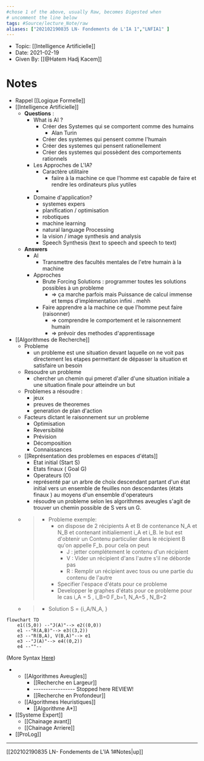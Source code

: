 ```yaml
---
#chose 1 of the above, usually Raw, becomes Digested when
# uncomment the line below
tags: #Source/lecture_Note/raw
aliases: ["202102190835 LN- Fondements de L'IA 1","LNFIA1" ] 
---
```

<!--topic should reference the big themes of a certain lecture, not necessarily the Title of the Course -->
* Topic: [[Intelligence Artificielle]]
* Date: 2021-02-19
* Given By: [[@Hatem Hadj Kacem]]


# Notes 
* Rappel [[Logique Formelle]]
* [[Intelligence Artificielle]]
	* **Questions** : 
		* What is AI ? 
			* Créer des Systemes qui se comportent comme des humains
				* Alan Turin 
			* Créer des systemes qui pensent comme l'humain 
			* Créer des systemes qui pensent rationellement 
			* Créer des systemes qui possèdent des comportements rationnels
		* Les Approches de L'IA?
			* Caractère utilitaire 
				* faiire à la machine ce que l'homme est capable de faire et rendre les ordinateurs plus yutiles
			* 
		* Domaine d'application?
			* systemes expers 
			* planification / optimisation 
			* robotiques 
			* machine learning 
			* natural language Processing 
			* la vision  / image synthesis and analysis
			* Speech Synthesis (text to speech and speech to text)
	* **Answers** 
		* AI 
			* Transmettre des facultés mentales de l'etre humain à la machine
		* Approches
			* Brute Forcing Solutions : programmer toutes les solutions possibles à un probleme 
				* => ça marche parfois mais Puissance de calcul immense et temps d'implémentation infini . mehh 
			* Faire apprendre a la machine ce que l'homme peut faire (raisonner)
				* => comprendre le comportement et le raisonnement humain
				* => prévoir des methodes d'apprentissage
* [[Algorithmes de Recherche]]
	* Probleme
		* un probleme est une situation devant laquelle on ne voit pas directement les etapes permettant de dépasser la situation et satisfaire un besoin
	* Resoudre un probleme 
		* chercher un chemin qui pmeret d'aller d'une situation initiale a une situation finale pour atteindre un but
	* Problemes a résoudre : 
		* jeux 
		* preuves de theoremes 
		* generation de plan d'action 
	* Facteurs dictant le raisonnement sur un probleme 
		* Optimisation 
		* Reversibilité 
		* Prévision 
		* Décomposition 
		* Connaissances
	* [[Représentation des problemes en espaces d'états]]
		* Etat initial (Start S)
		* Etats finaux ( Goal G)
		* Operateurs (O)
		* représenté par un arbre de choix descendant partant d'un état initial vers un ensemble de feuilles non descendantes (états finaux ) au moyens d'un ensemble d'operateurs 
		* résoudre un probleme selon les algorithmes aveugles s'agit de trouver un chemin possible de S vers un G. 
	* >* Probleme exemple:  
		>	*  on dispose de 2 récipients A et B de contenance N_A et N_B et contenant initialiement i_A et i_B. le but est d'obtenir un Contenu particulier dans le récipient B qu'on appelle F_b. pour cela on peut
		>		*  J : jetter complétement le contenu d'un récipient
		>		*  V : Vider un récipient d'ans l'autre s'il ne déborde pas 
		>		*  R : Remplir un récipient avec tous ou une partie du contenu de l'autre 
		>	*  Specifier l'espace d'états pour ce probleme
		>	*  Developper le graphes d'états pour ce probleme pour le cas i_A = 5 , i_B=0 F_b=1, N_A=5 , N_B=2
	* >* Solution 
		> S = {i_A/N_A, }
```mermaid
flowchart TD
	e1((5,0)) --"J(A)"--> e2((0,0))
	e1 --"R(A,B)"--> e3((3,2))
	e3 --"R(B,A), V(B,A)"--> e1
	e3 --"J(A)"--> e4((0,2))
	e4 --""--
```
(More Syntax [Here](https://mermaid-js.github.io/mermaid/#/flowchart))

*	
	* [[Algorithmes Aveugles]]
		* [[Recherche en Largeur]]
		* ----------------- Stopped here REVIEW!
		* [[Recherche en Profondeur]]
	* [[Algorithmes Heuristiques]]
		* [[Algorithme A*]]
* [[Systeme Expert]]
	* [[Chainage avant]]
	* [[Chainage Arriere]]
* [[ProLog]]

---
[[202102190835 LN- Fondements de L'IA 1#Notes|up]]